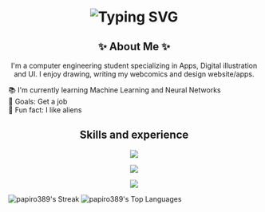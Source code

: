 <div align="center">
    <h1>
        <img src="https://readme-typing-svg.herokuapp.com?font=Jetbrains+mono&size=40&duration=2500&repeat=false&color=33FF33&center=true&vCenter=true&width=435&lines=Hi+I'm+Papiro;" alt="Typing SVG"/>
    </h1>
</div>

<div align="center">
    <h2>✨ About Me ✨</h2>
    <p>I'm a computer engineering student specializing in Apps, Digital illustration and UI. I enjoy drawing, writing my webcomics and design website/apps.</p>

  <p align="left">📚 I'm currently learning Machine Learning and Neural Networks <br>🎯 Goals: Get a job<br>🎲 Fun fact: I like aliens</p>
</div>

<div align="center">
    <h2>Skills and experience</h2>
</div>
<p align="center">
  <a href="https://skillicons.dev">
    <img src="https://skillicons.dev/icons?i=html,css,js,dart,python" />
  </a>
</p>
<p align="center">
  <a href="https://skillicons.dev">
    <img src="https://skillicons.dev/icons?i=flutter,react,androidstudio,tensorflow,mysql" />
  </a>
</p>
<p align="center">
  <a href="https://skillicons.dev">
    <img src="https://skillicons.dev/icons?i=wordpress,notion,figma,aws,gcp,blender,linux" />
  </a>
</p>

  ![papiro389's Streak](https://github-readme-streak-stats.herokuapp.com/?user=papiro389&theme=gotham&hide_border=true)
![papiro389's Top Languages](https://github-readme-stats.vercel.app/api/top-langs/?username=papiro389&theme=gotham&show_icons=true&hide_border=true&layout=compact)
